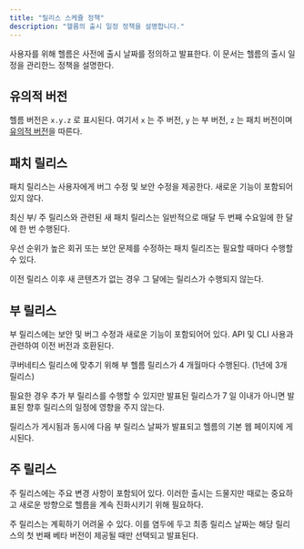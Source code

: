 ```yaml
---
title: "릴리스 스케쥴 정책"
description: "헬름의 출시 일정 정책을 설명합니다."
---
```


사용자를 위해 헬름은 사전에 출시 날짜를 정의하고 발표한다. 이 문서는 헬름의
출시 일정을 관리한느 정책을 설명한다.

## 유의적 버전

헬름 버전은 `x.y.z` 로 표시된다. 여기서 `x` 는 주 버전, `y` 는
부 버전, `z` 는 패치 버전이며 [유의적 버전](https://semver.org/spec/v2.0.0.html)을 
따른다.

## 패치 릴리스

패치 릴리스는 사용자에게 버그 수정 및 보안 수정을 제공한다. 새로운 기능이 포함되어 
있지 않다.

최신 부/ 주 릴리스와 관련된 새 패치 릴리스는 일반적으로 매달 두 번째 수요일에 
한 달에 한 번 수행된다.

우선 순위가 높은 회귀 또는 보안 문제를 수정하는 패치 릴리즈는 필요할 때마다 수행할 
수 있다.

이전 릴리스 이후 새 콘텐츠가 없는 경우 그 달에는 릴리스가 수행되지
않는다.

## 부 릴리스

부 릴리스에는 보안 및 버그 수정과 새로운 기능이 포함되어어 있다.
API 및 CLI 사용과 관련하여 이전 버전과 호환된다.

쿠버네티스 릴리스에 맞추기 위해 부 헬름 릴리스가 4 개월마다 수행된다.
(1년에 3개 릴리스)

필요한 경우 추가 부 릴리스를 수행할 수 있지만 발표된 릴리스가
7 일 이내가 아니면 발표된 향후 릴리스의 일정에 영향을 주지
않는다.

릴리스가 게시됨과 동시에 다음 부 릴리스 날짜가 발표되고 헬름의 기본 웹 페이지에 
게시된다.

## 주 릴리스

주 릴리스에는 주요 변경 사항이 포함되어 있다. 이러한 출시는 드물지만
때로는 중요하고 새로운 방향으로 헬름을 계속 진화시키기 위해
필요하다.

주 릴리스는 계획하기 어려울 수 있다. 이를 염두에 두고 최종 릴리스
날짜는 해당 릴리스의 첫 번째 베타 버전이 제공될 때만
선택되고 발표된다.
